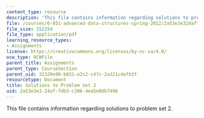 ```yaml
---
content_type: resource
description: 'This file contains information regarding solutions to problem set 2. '
file: /courses/6-851-advanced-data-structures-spring-2012/2a53e3e324affdb3c3064ea5e0db7498_MIT6_851S12_ps2sol.pdf
file_size: 152254
file_type: application/pdf
learning_resource_types:
- Assignments
license: https://creativecommons.org/licenses/by-nc-sa/4.0/
ocw_type: OCWFile
parent_title: Assignments
parent_type: CourseSection
parent_uid: 32329e90-b031-e2c2-c47c-2a321cdafb3f
resourcetype: Document
title: Solutions to Problem Set 2
uid: 2a53e3e3-24af-fdb3-c306-4ea5e0db7498
---
```

This file contains information regarding solutions to problem set 2. 